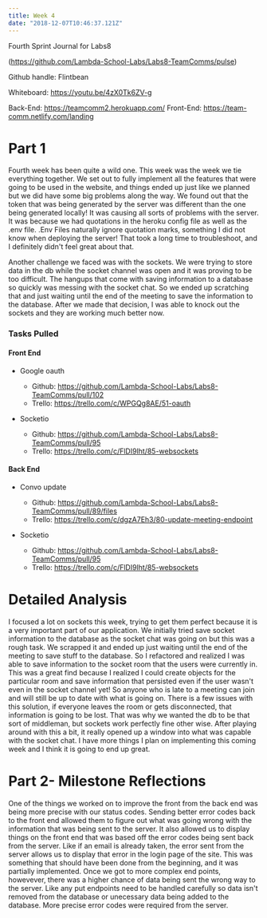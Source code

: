 ```yaml
---
title: Week 4
date: "2018-12-07T10:46:37.121Z"
---
```


Fourth Sprint Journal for Labs8

(https://github.com/Lambda-School-Labs/Labs8-TeamComms/pulse)

Github handle: Flintbean

Whiteboard: https://youtu.be/4zX0Tk6ZV-g

Back-End: https://teamcomm2.herokuapp.com/ 
Front-End: https://team-comm.netlify.com/landing

# Part 1

Fourth week has been quite a wild one. This week was the week we tie everything together. We set out to fully implement all the features that were going to be used in the website, and things ended up just like we planned but we did have some big problems along the way. We found out that the token that was being generated by the server was different than the one being generated locally! It was causing all sorts of problems with the server. It was because we had quotations in the heroku config file as well as the .env file. .Env Files naturally ignore quotation marks, something I did not know when deploying the server! That took a long time to troubleshoot, and I definitely didn't feel great about that. 

Another challenge we faced was with the sockets. We were trying to store data in the db while the socket channel was open and it was proving to be too difficult. The hangups that come with saving information to a database so quickly was messing with the socket chat. So we ended up scratching that and just waiting until the end of the meeting to save the information to the database. After we made that decision, I was able to knock out the sockets and they are working much better now.

### Tasks Pulled

#### Front End

* Google oauth
    * Github: https://github.com/Lambda-School-Labs/Labs8-TeamComms/pull/102
    * Trello: https://trello.com/c/WPGQg8AE/51-oauth
  
* Socketio
    * Github: https://github.com/Lambda-School-Labs/Labs8-TeamComms/pull/95
    * Trello: https://trello.com/c/FlDI9lht/85-websockets

#### Back End

* Convo update
    * Github: https://github.com/Lambda-School-Labs/Labs8-TeamComms/pull/89/files
    * Trello: https://trello.com/c/dgzA7Eh3/80-update-meeting-endpoint

* Socketio
    * Github: https://github.com/Lambda-School-Labs/Labs8-TeamComms/pull/95
    * Trello: https://trello.com/c/FlDI9lht/85-websockets


# Detailed Analysis

I focused a lot on sockets this week, trying to get them perfect because it is a very important part of our application. We initially tried save socket information to the database as the socket chat was going on but this was a rough task. We scrapped it and ended up just waiting until the end of the meeting to save stuff to the database. So I refactored and realized I was able to save information to the socket room that the users were currently in. This was a great find because I realized I could create objects for the particular room and save information that persisted even if the user wasn't even in the socket channel yet! So anyone who is late to a meeting can join and will still be up to date with what is going on. There is a few issues with this solution, if everyone leaves the room or gets disconnected, that information is going to be lost. That was why we wanted the db to be that sort of middleman, but sockets work perfectly fine other wise. After playing around with this a bit, it really opened up a window into what was capable with the socket chat. I have more things I plan on implementing this coming week and I think it is going to end up great.

# Part 2- Milestone Reflections

One of the things we worked on to improve the front from the back end was being more precise with our status codes. Sending better error codes back to the front end allowed them to figure out what was going wrong with the information that was being sent to the server. It also allowed us to display things on the front end that was based off the error codes being sent back from the server. Like if an email is already taken, the error sent from the server allows us to display that error in the login page of the site. This was something that should have been done from the beginning, and it was partially implemented. Once we got to more complex end points, howevever, there was a higher chance of data being sent the wrong way to the server. Like any put endpoints need to be handled carefully so data isn't removed from the database or unecessary data being added to the database. More precise error codes were required from the server.